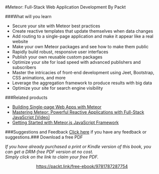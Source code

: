 


#Meteor: Full-Stack Web Application Development
By Packt


###What will you learn

* Secure your site with Meteor best practices
* Create reactive templates that update themselves when data changes
* Add routing to a single-page application and make it appear like a real website
* Make your own Meteor packages and see how to make them public
* Rapidly build robust, responsive user interfaces
* Publish your own reusable custom packages
* Optimize your site for load speed with advanced publishers and subscribers
* Master the intricacies of front-end development using Jeet, Bootstrap, CSS animations, and more
* Leverage the aggregation framework to produce results with big data
* Optimize your site for search engine visibility


###Related products

* [Building Single-page Web Apps with Meteor](https://www.packtpub.com/web-development/building-single-page-web-apps-meteor?utm_source=github&utm_medium=repository&utm_campaign=9781783988129)
* [Mastering Meteor: Powerful Reactive Applications with Full-Stack JavaScript [Video]](https://www.packtpub.com/web-development/mastering-meteor-powerful-reactive-applications-full-stack-javascript-video?utm_source=github&utm_medium=repository&utm_campaign=9781783552580)
* [Getting Started with Meteor.js JavaScript Framework](https://www.packtpub.com/web-development/getting-started-meteorjs-javascript-framework?utm_source=github&utm_medium=repository&utm_campaign=9781782160823)


###Suggestions and Feedback
 [Click here](https://docs.google.com/forms/d/e/1FAIpQLSe5qwunkGf6PUvzPirPDtuy1Du5Rlzew23UBp2S-P3wB-GcwQ/viewform) if you have any feedback or suggestions.### Download a free PDF

 <i>If you have already purchased a print or Kindle version of this book, you can get a DRM-free PDF version at no cost.<br>Simply click on the link to claim your free PDF.</i>
<p align="center"> <a href="https://packt.link/free-ebook/9781787287754">https://packt.link/free-ebook/9781787287754 </a> </p>
